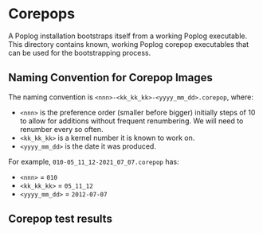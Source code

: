 # Corepops

A Poplog installation bootstraps itself from a working Poplog executable. This
directory contains known, working Poplog corepop executables that can be used
for the bootstrapping process.

## Naming Convention for Corepop Images

The naming convention is `<nnn>-<kk_kk_kk>-<yyyy_mm_dd>.corepop`, where:

- `<nnn>` is the preference order (smaller before bigger) initially steps of 10 to
  allow for additions without frequent renumbering. We will need to renumber
  every so often.
- `<kk_kk_kk>` is a kernel number it is known to work on.
- `<yyyy_mm_dd>` is the date it was produced.

For example, `010-05_11_12-2021_07_07.corepop` has:
- `<nnn>` = `010`
- `<kk_kk_kk>` = `05_11_12`
- `<yyyy_mm_dd>` = `2012-07-07`

## Corepop test results

<!--BEGIN COREPOP_TEST_RESULTS-->
<!--END COREPOP_TEST_RESULTS-->
